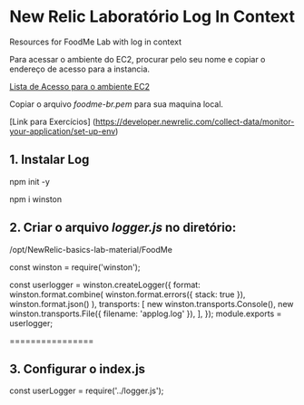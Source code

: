# New Relic Laboratório Log In Context
Resources for FoodMe Lab with log in context

Para acessar o ambiente do EC2, procurar pelo seu nome e copiar o endereço de acesso para a instancia.

[Lista de Acesso para o ambiente EC2](https://docs.google.com/spreadsheets/d/1cfW43Swlm5nCJ3z2q_fuYlbbsd8eGuRWW5MRIK78gxs/edit#gid=1975914412)

Copiar o arquivo *foodme-br.pem* para sua maquina local.


[Link para Exercícios]
(https://developer.newrelic.com/collect-data/monitor-your-application/set-up-env)


 ## 1. Instalar Log
 npm init -y
 
 npm i winston
 
## 2. Criar o arquivo *logger.js* no diretório: 
/opt/NewRelic-basics-lab-material/FoodMe

const winston = require('winston');

const userlogger = winston.createLogger({
    format: winston.format.combine(
        winston.format.errors({ stack: true }),
        winston.format.json()
    ),
    transports: [
            new winston.transports.Console(),
            new winston.transports.File({ filename: 'applog.log' }),
    ],
});
module.exports = userlogger;



================


## 3. Configurar o index.js

const userLogger = require('../logger.js');


